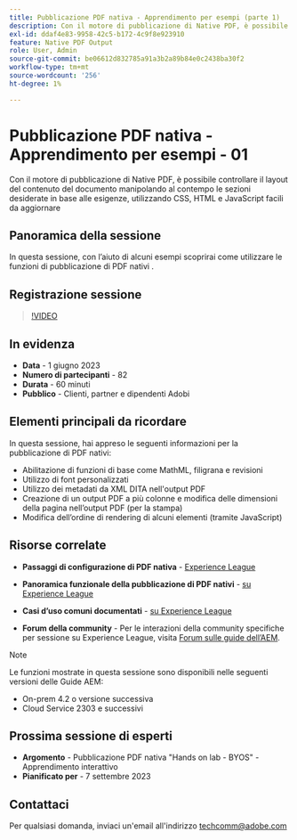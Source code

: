 ```yaml
---
title: Pubblicazione PDF nativa - Apprendimento per esempi (parte 1)
description: Con il motore di pubblicazione di Native PDF, è possibile controllare il layout del contenuto del documento manipolando al contempo le sezioni desiderate in base alle esigenze, utilizzando CSS, HTML e JavaScript facili da aggiornare.
exl-id: ddaf4e83-9958-42c5-b172-4c9f8e923910
feature: Native PDF Output
role: User, Admin
source-git-commit: be06612d832785a91a3b2a89b84e0c2438ba30f2
workflow-type: tm+mt
source-wordcount: '256'
ht-degree: 1%

---
```


# Pubblicazione PDF nativa - Apprendimento per esempi - 01

Con il motore di pubblicazione di Native PDF, è possibile controllare il layout del contenuto del documento manipolando al contempo le sezioni desiderate in base alle esigenze, utilizzando CSS, HTML e JavaScript facili da aggiornare

## Panoramica della sessione

In questa sessione, con l’aiuto di alcuni esempi scoprirai come utilizzare le funzioni di pubblicazione di PDF nativi .

## Registrazione sessione

>[!VIDEO](https://video.tv.adobe.com/v/3420092/native-pdf-aem-guides?quality=12&learn=on)

## In evidenza

- **Data** - 1 giugno 2023
- **Numero di partecipanti** - 82
- **Durata** - 60 minuti
- **Pubblico** - Clienti, partner e dipendenti Adobi

## Elementi principali da ricordare

In questa sessione, hai appreso le seguenti informazioni per la pubblicazione di PDF nativi:
- Abilitazione di funzioni di base come MathML, filigrana e revisioni
- Utilizzo di font personalizzati
- Utilizzo dei metadati da XML DITA nell&#39;output PDF
- Creazione di un output PDF a più colonne e modifica delle dimensioni della pagina nell’output PDF (per la stampa)
- Modifica dell’ordine di rendering di alcuni elementi (tramite JavaScript)


## Risorse correlate

- **Passaggi di configurazione di PDF nativa** - [Experience League](https://experienceleague.adobe.com/docs/experience-manager-guides-learn/tutorials/knowledge-base/kb-articles/publishing/configuring-aem-environment-for-native-pdf-publishing.html?lang=en)

- **Panoramica funzionale della pubblicazione di PDF nativi** - [su Experience League](https://experienceleague.adobe.com/docs/experience-manager-guides-learn/tutorials/knowledge-base/expert-session/native-pdf-publishing-essentials-feb23.html?lang=en)

- **Casi d’uso comuni documentati** - [su Experience League](https://experienceleague.adobe.com/docs/experience-manager-guides-learn/tutorials/install-guide/on-prem-ig/output-gen-config/config-native-pdf-publish/content-styles/stylesheet.html?lang=en)

- **Forum della community** - Per le interazioni della community specifiche per sessione su Experience League, visita  [Forum sulle guide dell’AEM](https://experienceleaguecommunities.adobe.com/t5/experience-manager-guides/bd-p/xml-documentation-discussions).

>[!NOTE]
>
> Le funzioni mostrate in questa sessione sono disponibili nelle seguenti versioni delle Guide AEM:
> - On-prem 4.2 o versione successiva
> - Cloud Service 2303 e successivi

## Prossima sessione di esperti

- **Argomento** - Pubblicazione PDF nativa &quot;Hands on lab - BYOS&quot; - Apprendimento interattivo
- **Pianificato per** - 7 settembre 2023

## Contattaci

Per qualsiasi domanda, inviaci un&#39;email all&#39;indirizzo <techcomm@adobe.com>
